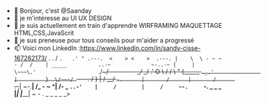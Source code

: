 - 👋 Bonjour, c'est @Saanday
- 🚀 je m'intéresse au UI UX DESIGN 
- 🌱 je suis actuellement en train d'apprendre WIRFRAMING MAQUETTAGE HTML,CSS,JavaScrit 
- 💞️ je sus preneuse pour tous conseils pour m'aider a progressé
- 📫 Voici mon LinkedIn :https://www.linkedin.com/in/sandy-cisse-167262173/
        .       .
                             / `.   .' "
                     .---.  <    > <    >  .---.
                     |    \  \ - ~ ~ - /  /    |
         _____          ..-~             ~-..-~
        |     |   \~~~\.'                    `./~~~/
       ---------   \__/                        \__/
      .'  O    \     /               /       \  "
     (_____,    `._.'               |         }  \/~~~/
      `----.          /       }     |        /    \__/
            `-.      |       /      |       /      `. ,~~|
                ~-.__|      /_ - ~ ^|      /- _      `..-'   
                     |     /        |     /     ~-.     `-. _  _  _
                     |_____|        |_____|         ~ - . _ _ _ _ _>
